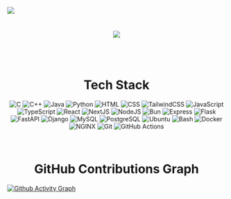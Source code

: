 [![](https://visitcount.itsvg.in/api?id=rev-sin&icon=0&color=0)](https://visitcount.itsvg.in)

<h1 align="center">
    <img src="https://readme-typing-svg.herokuapp.com/?font=Righteous&size=35&center=true&vCenter=true&width=500&height=70&duration=2000&lines=Hi+There!+👋;+I'm+Revanth+Singothu!;" />
</h1>

<div align="center">

</div>

<br>
<br>

<h1 align="center"> Tech Stack </h1>
<div align="center">
<img src="https://skillicons.dev/icons?i=c" title="C"/>
<img src="https://skillicons.dev/icons?i=cpp" title="C++"/>
<img src="https://skillicons.dev/icons?i=java" title="Java"/>
<img src="https://skillicons.dev/icons?i=python" title="Python"/>
<img src="https://skillicons.dev/icons?i=html" title="HTML"/>
<img src="https://skillicons.dev/icons?i=css" title="CSS"/>
<img src="https://skillicons.dev/icons?i=tailwind" title="TailwindCSS"/>
<img src="https://skillicons.dev/icons?i=js" title="JavaScript"/>
<img src="https://skillicons.dev/icons?i=typescript" title="TypeScript"/>
<img src="https://skillicons.dev/icons?i=react" title="React"/>
<img src="https://skillicons.dev/icons?i=next" title="NextJS"/>
<img src="https://skillicons.dev/icons?i=nodejs" title="NodeJS"/>
<img src="https://skillicons.dev/icons?i=bun" title="Bun"/>  
<img src="https://skillicons.dev/icons?i=express" title="Express"/>
<img src="https://skillicons.dev/icons?i=flask" title="Flask"/>
<img src="https://skillicons.dev/icons?i=fastapi" title="FastAPI"/>
<img src="https://skillicons.dev/icons?i=django" title="Django"/>
<img src="https://skillicons.dev/icons?i=mysql" title="MySQL"/>
<img src="https://skillicons.dev/icons?i=postgres" title="PostgreSQL"/>
<img src="https://skillicons.dev/icons?i=ubuntu" title="Ubuntu"/>
<!-- <img src="https://skillicons.dev/icons?i=go" title="Go"/> -->
<img src="https://skillicons.dev/icons?i=bash" title="Bash"/>
<!-- <img src="https://skillicons.dev/icons?i=haskell" title="Haskell"/> -->
<img src="https://skillicons.dev/icons?i=docker" title="Docker"/>
<img src="https://skillicons.dev/icons?i=nginx" title="NGINX"/>
<img src="https://skillicons.dev/icons?i=git" title="Git"/>
<img src="https://skillicons.dev/icons?i=githubactions" title="GitHub Actions"/>
<!-- <img src="https://skillicons.dev/icons?i=redis" title="Redis"/> -->
</div>

<br>
<br>
<h1 align="center">  GitHub Contributions Graph </h1>

[![Github Activity Graph](https://github-readme-activity-graph.vercel.app/graph?username=rev-sin&theme=github-dark)](https://github.com/rev-sin)
